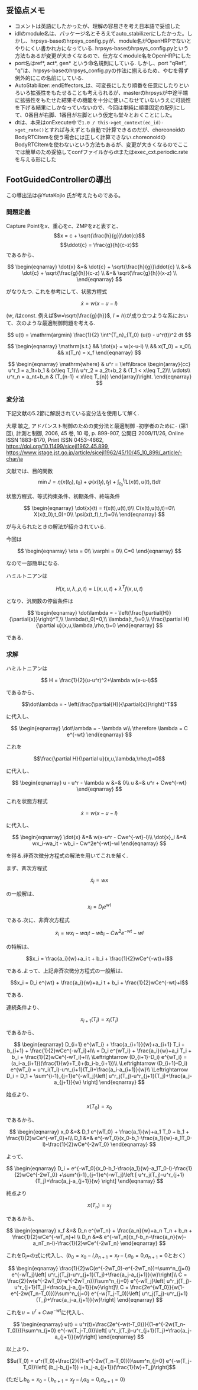 ## 妥協点メモ

- コメントは英語にしたかったが、理解の容易さを考え日本語で妥協した
- idlのmodule名は、パッケージ名とそろえてauto_stabilizerにしたかった。しかし、hrpsys-baseのhrpsys_config.pyが、module名がOpenHRPでないとやりにくい書かれ方になっている. hrpsys-baseのhrpsys_config.pyという方法もあるが変更が大きくなるので、仕方なくmodule名をOpenHRPにした
- port名はref*, act*, gen* という命名規則にしている. しかし、port "qRef", "q"は、hrpsys-baseのhrpsys_config.pyの作法に揃えるため、やむを得ず例外的にこの名前にしている.
- AutoStabilizer::endEffectors_は、可変長にしたり順番を任意にしたりといろいろ拡張性をもたせることも考えられるが、masterのhrpsysが中途半端に拡張性をもたせた結果その機能を十分に使いこなせていないうえに可読性を下げる結果にしかなっていないので、今回は単純に順番固定の配列にして、0番目が右脚、1番目が左脚という仮定も堂々とおくことにした。
- dtは、本来はonExecute中で`1.0 / this->get_context(ec_id)->get_rate()`とすれば与えずとも自動で計算できるのだが、choreonoidのBodyRTCItemを使う場合には正しく計算できない.choreonoidのBodyRTCItemを使わないという方法もあるが、変更が大きくなるのでここでは簡単のため妥協してconfファイルからdtまたはexec_cxt.periodic.rateを与える形にした

## FootGuidedControllerの導出

この導出法は@YutaKojio 氏が考えたものである。
### 問題定義

Capture Pointを$x$、重心を$c$、ZMPを$z$と表すと、
$$x = c + \sqrt{\frac{h}{g}}\dot{c}$$
$$\ddot{c} = \frac{g}{h}(c-z)$$
であるから、

$$
\begin{eqnarray}
  \dot{x} &=& \dot{c} + \sqrt{\frac{h}{g}}\ddot{c} \\
  &=& \dot{c} + \sqrt{\frac{g}{h}}(c-z) \\
  &=& \sqrt{\frac{g}{h}}(x-z) \\
\end{eqnarray}
$$

がなりたつ. これを参考にして、状態方程式

$$\dot{x} = w(x-u-l)$$

($w$, $l$はconst. 例えば$w=\sqrt{\frac{g}{h}}$, $l=h$)が成り立つような系において、次のような最適制御問題を考える.

$$ u(t) = \mathrm{argmin} \frac{1}{2} \int^{T_n}_{T_0} (u(t) - u^r(t))^2 dt $$

$$
\begin{eqnarray}
  \mathrm{s.t.} && \dot{x} = w(x-u-l) \\
  && x(T_0) = x_0\\
  && x(T_n) = x_f
\end{eqnarray}
$$

$$
\begin{eqnarray}
  \mathrm{where} & u^r = \left\lbrace
  \begin{array}{cc}
  u^r_1 = a_1t+b_1 & (x\leq T_1)\\
  u^r_2 = a_2t+b_2 & (T_1 < x\leq T_2)\\
  \vdots\\
  u^r_n = a_nt+b_n & (T_{n-1} < x\leq T_{n})
  \end{array}\right.
\end{eqnarray}
$$

### 変分法
下記文献の5.2節に解説されている変分法を使用して解く.

大塚 敏之, アドバンスト制御のための変分法と最適制御 -初学者のために- (第1回), 計測と制御, 2006, 45 巻, 10 号, p. 899-907, 公開日 2009/11/26, Online ISSN 1883-8170, Print ISSN 0453-4662, https://doi.org/10.11499/sicejl1962.45.899, https://www.jstage.jst.go.jp/article/sicejl1962/45/10/45_10_899/_article/-char/ja

文献では、目的関数
$$\min J = \eta(x(t_0),t_0) + \varphi(x(t_f),t_f) +\int^{t_f}_{t_0}L(x(t),u(t),t)dt$$

状態方程式、等式拘束条件、初期条件、終端条件

$$
\begin{eqnarray}
  \dot{x}(t) = f(x(t),u(t),t)\\
  C(x(t),u(t),t)=0\\
  X(x(t_0),t_0)=0\\
  \psi(x(t_f),t_f)=0\\
\end{eqnarray}
$$

が与えられたときの解法が紹介されている.

今回は

$$
\begin{eqnarray}
  \eta = 0\\
  \varphi = 0\\
  C=0
\end{eqnarray}
$$

なので一部簡単になる.

ハミルトニアンは

$$H(x,u,\lambda,\rho,t) = L(x,u,t)+\lambda^Tf(x,u,t)$$

となり、汎関数の停留条件は

$$
\begin{eqnarray}
  \dot\lambda = - \left(\frac{\partial{H}}{\partial{x}}\right)^T,\\
  \lambda(t_0)=0,\\
  \lambda(t_f)=0,\\
  \frac{\partial H}{\partial u}(x,u,\lambda,\rho,t)=0
\end{eqnarray}
$$

である.

### 求解

ハミルトニアンは

$$ H = \frac{1}{2}(u-u^r)^2+\lambda w(x-u-l)$$

であるから、

$$\dot\lambda = - \left(\frac{\partial{H}}{\partial{x}}\right)^T$$

に代入し、

$$
\begin{eqnarray}
  \dot\lambda = - \lambda w\\
  \therefore \lambda = C e^{-wt}
\end{eqnarray}
$$

これを

$$\frac{\partial H}{\partial u}(x,u,\lambda,\rho,t)=0$$

に代入し、

$$
\begin{eqnarray}
  u - u^r - \lambda w &=& 0\\
  u &=& u^r + Cwe^{-wt}
\end{eqnarray}
$$

これを状態方程式

$$\dot{x} = w(x-u-l)$$

に代入し、

$$
\begin{eqnarray}
  \dot{x} &=& w(x-u^r - Cwe^{-wt}-l)\\
  \dot{x}_i &=& wx_i-wa_it - wb_i - Cw^2e^{-wt}-wl
\end{eqnarray}
$$

を得る.非斉次微分方程式の解法を用いてこれを解く.

まず、斉次方程式

$$\dot{x}_i = wx$$

の一般解は、

$$x_i = D_i e^{wt}$$

である.次に、非斉次方程式

$$\dot{x}_i = wx_i-wa_it - wb_i - Cw^2e^{-wt}-wl$$

の特解は、

$$x_i = \frac{a_i}{w}+a_i t + b_i + \frac{1}{2}wCe^{-wt}+l$$

である.よって、上記非斉次微分方程式の一般解は、

$$x_i = D_i e^{wt} + \frac{a_i}{w}+a_i t + b_i + \frac{1}{2}wCe^{-wt}+l$$

である.

連続条件より、

$$x_{i+1}(T_i) = x_i(T_i)$$

であるから、

$$
\begin{eqnarray}
  D_{i+1} e^{wT_i} + \frac{a_{i+1}}{w}+a_{i+1} T_i + b_{i+1} + \frac{1}{2}wCe^{-wT_i}+l\\
  = D_i e^{wT_i} + \frac{a_i}{w}+a_i T_i + b_i + \frac{1}{2}wCe^{-wT_i}+l\\
  \Leftrightarrow (D_{i+1}-D_i) e^{wT_i} = (a_i-a_{i+1})(\frac{1}{w}+T_i)+(b_i-b_{i+1})\\
  \Leftrightarrow (D_{i+1}-D_i) e^{wT_i} = u^r_i(T_i)-u^r_{i+1}(T_i)+\frac{a_i-a_{i+1}}{w}\\
  \Leftrightarrow D_i = D_1 + \sum^{i-1}_{j=1}e^{-wT_j}\left[ u^r_j(T_j)-u^r_{j+1}(T_j)+\frac{a_j-a_{j+1}}{w} \right]
\end{eqnarray}
$$

始点より、

$$x(T_0)=x_0$$

であるから、

$$
\begin{eqnarray}
  x_0 &=& D_1 e^{wT_0} + \frac{a_1}{w}+a_1 T_0 + b_1 + \frac{1}{2}wCe^{-wT_0}+l\\
  D_1 &=& e^{-wT_0}(x_0-b_1-\frac{a_1}{w}-a_1T_0-l)-\frac{1}{2}wCe^{-2wT_0}
\end{eqnarray}
$$

よって、

$$
\begin{eqnarray}
  D_i = e^{-wT_0}(x_0-b_1-\frac{a_1}{w}-a_1T_0-l)-\frac{1}{2}wCe^{-2wT_0} +\sum^{i-1}_{j=1}e^{-wT_j}\left [ u^r_j(T_j)-u^r_{j+1}(T_j)+\frac{a_j-a_{j+1}}{w} \right]
\end{eqnarray}
$$

終点より

$$x(T_n)=x_f$$

であるから、

$$
\begin{eqnarray}
  x_f &=& D_n e^{wT_n} + \frac{a_n}{w}+a_n T_n + b_n + \frac{1}{2}wCe^{-wT_n}+l \\
  D_n &=& e^{-wT_n}(x_f-b_n-\frac{a_n}{w}-a_nT_n-l)-\frac{1}{2}wCe^{-2wT_n}
\end{eqnarray}
$$

これを$D_i=$の式に代入し、($b_0=x_0-l$,$b_{n+1}=x_f-l$,$a_0=0$,$a_{n+1}=0$とおく)

$$
\begin{eqnarray}
  \frac{1}{2}wC(e^{-2wT_0}-e^{-2wT_n})=\sum^n_{j=0} e^{-wT_j}\left[ u^r_j(T_j)-u^r_{j+1}(T_j)+\frac{a_j-a_{j+1}}{w}\right]\\
  C = \frac{2}{w(e^{-2wT_0}-e^{-2wT_n})}\sum^n_{j=0} e^{-wT_j}\left[ u^r_j(T_j)-u^r_{j+1}(T_j)+\frac{a_j-a_{j+1}}{w}\right]\\
  C = \frac{2e^{wT_0}}{w(1-e^{-2w(T_n-T_0)})}\sum^n_{j=0} e^{-w(T_j-T_0)}\left[ u^r_j(T_j)-u^r_{j+1}(T_j)+\frac{a_j-a_{j+1}}{w}\right]
\end{eqnarray}
$$

これを$u = u^r + Cwe^{-wt}$に代入し、

$$
\begin{eqnarray}
  u(t) = u^r(t)+\frac{2e^{-w(t-T_0)}}{(1-e^{-2w(T_n-T_0)})}\sum^n_{j=0} e^{-w(T_j-T_0)}\left[ u^r_j(T_j)-u^r_{j+1}(T_j)+\frac{a_j-a_{j+1}}{w}\right]
\end{eqnarray}
$$

以上より、

$$u(T_0) = u^r(T_0)+\frac{2}{(1-e^{-2w(T_n-T_0)})}\sum^n_{j=0} e^{-w(T_j-T_0)}\left[ (b_j-b_{j+1}) +(a_j-a_{j+1})(\frac{1}{w}+T_j)\right]$$

(ただし$b_0=x_0-l$,$b_{n+1}=x_f-l$,$a_0=0$,$a_{n+1}=0$)
